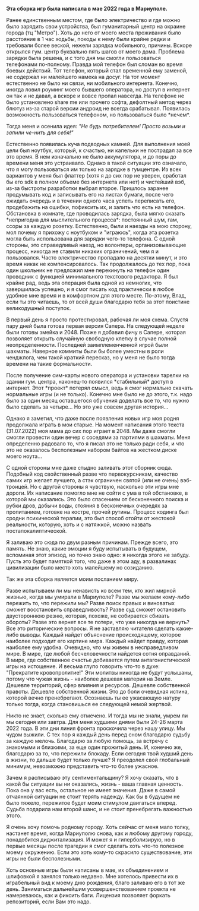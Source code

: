 **Эта сборка игр была написала в мае 2022 года в Мариуполе.**

Ранее единственным местом, где было электричество и где можно было зарядить свои устройства, был гуманитарный центр на окраине города (тц "Метро"). Хоть до него от моего места проживания было расстояние в 1 час ходьбы, походы к нему были крайне редки и требовали более веской, нежели зарядка мобильного, причины. Вскоре открылся гум. центр буквально пять шагов от моего дома. Проблема зарядки была решена, и с того дня мы смогли пользоваться телефонами по-полному.
Правда мой телефон был сломан во время боевых действий. Тот телефон, который стал временной ему заменой, не содержал ни малейшего намека на досуг. На тот момент естественно не было ни связи, ни мобильного интернета. Конечно, иногда ловил роуминг моего бывшего оператора, но доступ в интернет он так и не давал, а вскоре и вовсе пропал навсегда. На телефоне не было установлено share me или прочего софта, дефолтный метод через блютуз из-за старой версии андроид не всегда срабатывал. Появилась возможность пользоваться телефоном, но пользоваться было \*нечем\*.

Тогда меня и осенила идея: *"Не будь потребителем! Просто возьми и запили че-нить для себя!"*

Естественно появилась куча подводных камней. Для выполнения моей цели был ноутбук, который, к счастью, ни капельки не пострадал за все это время. В нем изначально не было аккумулятора, и до поры до времени меня это устраивало. Однако в такой ситуации это означало, что я могу пользоваться им только на зарядке в гумцентре. Из всех вариантов у меня был флаттер (хотя я до сих пор не уверен, сработал бы его sdk в полном объеме без интернета или нет) и чистейший вэб, из-за быстроты разработки выбрал второе. Пришлось заранее продумывать код и записывать его на листах бумаги, после чего ожидать очередь и в течении одного часа успеть переписать его, продебажить на ошибки, пофиксить их, и залить что есть на телефон. Обстановка в комнате, где проводилась зарядка, была мягко сказать \*непригодна для мыслительного процесса\*: постоянный шум, гам, ссоры за каждую розетку. Естественно, были и наезды на мою сторону, мол почему я прихожу с ноутбуком и "играюсь", когда эта розетка могла быть использована для зарядки чего-то телефона. С одной стороны, это справедливый наезд, но волонтеры, организовывающие процесс, никогда не ставили никаких ограничений, чем я и пользовался. Часто электричество пропадало на десятки минут, и это время никак не компенсировалось. Так продолжалось до тех пор, пока один школьник не предложил мне перекинуть на телефон один проводник с функцией минимального текстового редактора. Я был крайне рад, ведь эта операция была одной из немногих, что завершилась успешно, и я смог писать код практически в любое удобное мне время и в комфортном для этого месте. По-этому, Влад, если ты это читаешь, то от всей души благодарю тебя за этот поистине великодушный поступок.

В первый день я просто протестировал, рабочая ли моя схема. Спустя пару дней была готова первая версия Сапера. На следующей неделе были готовы змейка и 2048. Позже я добавил фичу в Сапере, которая позволяет открыть случайную свободную клетку в случае полной неопределенности. Последней заимплеменченной игрой были шахматы. Наверное коммиты были бы более уместны в роли ченджлога, чем такой краткий пересказ, но у меня не было тогда времени на такие формальности.

После получение сим-карты нового оператора и установки тарелки на здании гум. центра, наконец-то появился \*стабильный\* доступ в интернет. Этот \*проект\* потерял смысл, ведь я смог нормально скачать нормальные игры (и не только). Конечно мне было не до этого, т.к. надо было за один месяц оставшегося обучения доделать все то, что нужно было сделать за четыре... Но это уже совсем другая история...

Однако я заметил, что даже после появления новых игр моя родня продолжала играть в мои старые. На момент написания этого текста (31.07.2022) моя мама до сих пор играет в 2048. Мы даже смогли смогли провести один вечер с соседями за партиями в шахматы. Меня определенно радовало то, что я писал это не только ради себя, и что это не оказалось бесполезным набором байтов на жестком диске моего ноута...

С одной стороны мне даже стыдно заливать этот сборник сюда. Подобный код свойственный разве что первокурсникам, качество самих игр желает лучшего, а стэк ограничен святой (или не очень) вэб-троицей. Но с другой стороны я чувствую, насколько эти игры мне дороги. Их написание помогло мне не сойти с ума в той обстановке, в которой мы оказались. Это было спасением от бесконечного поиска и рубки дров, добычи воды, стояния в бесконечных очередях за пропитанием, готовке на костре, прочей рутины. Процесс кодинга был сродни психической терапии, это был способ отойти от жестокой реальности, которую, хоть и с натяжкой, можно назвать постапокалиптической. 

Я заливаю это сюда по двум разным причинам. Прежде всего, это память. Не знаю, какие эмоции я буду испытывать в будущем, вспоминая этот эпизод, но точно знаю одно: я никогда этого не забуду. Пусть это будет памяткой того, что даже в этом аду, в развалинах цивилизации было место хоть малейшему но созиданию.

Так же эта сборка является моим посланием миру.

Разве испытываем ли мы ненависть ко всем тем, кто жил мирной жизнью, когда мы умирали в Мариуполе? Разве мы желаем кому-либо пережить то, что пережили мы? Разве поиск правых и виноватых сможет восстановить справедливость? Разве суд сможет остановить двустороннюю резню, которая, похоже, не собирается сбивать обороты? Разве это вернет все те потери, что уже никогда не вернуть? Все это риторические вопросы. Я не заставляю читателя сделать какие-либо выводы. Каждый найдет объяснение происходящему, которое наиболее подходит его картине мира. Каждый найдет правду, которая наиболее ему удобна. Очевидно, что мы живем в несправедливом мире. В мире, где любой бесчеловечности найдется сотня оправданий. В мире, где собственное счастье добивается путем антагонистической игры на истощение. И весьма глупо говорить что-то в духе: "Прекратите кровопролитие!" Эти молитвы никогда не будут услышаны, потому что чужая жизнь - наиболее дешевая материя на Земле. Дешевле территорий, сфер влияния и ресурсов. Дешевле собственной правоты. Дешевле собственной жизни. Это до боли очевидная истина, которой вечно пренебрегают. Осознаешь ты ее ужасающую натуру только тогда, когда становишься ее следующей немой жертвой.

Никто не знает, сколько ему отмечено. И тогда мы не знали, умрем ли мы сегодня или завтра. Для меня худшими днями были 24-26 марта 2022 года. В эти дни линия фронта проскочила через нашу улицу. Мы чудом выжили. С тех пор я каждый день перед сном благодарю судьбу за каждую мелочь. Благодарю за любую помощь, за встречу с знакомыми и близкими, за еще один прожитый день. И, конечно же, благодарю за то, что пережили блокаду. Если сегодня твой худший день в жизни, то дальше будет только лучше? Я преодолел свой глобальный минимум, невозможно представить что-то более ужасное.

Зачем я расписываю эту сентиментальщину? Я хочу сказать, что в какой бы ситуации вы ни оказались, жизнь - ваша главная ценность. Пока она у вас есть, остальное не имеет значения. Даже в самой отчаянной ситуации не стоит терять надежду. Как бы в будущем не было тяжело, пережитое будет моим стимулом двигаться вперед. Судьба подарила нам второй шанс, и не стоит пренебрегать важностью этого.

Я очень хочу помочь родному городу. Хоть сейчас от меня мало толку, настанет время, когда Мариуполю снова, как и любому другому городу, понадобится диджитализация. И может я и гиперболизирую, но в первые месяцы после трагедии я смог сделать хоть что-то полезное моему окружению. Если это хоть кому-то скрасило существование, эти игры не были бесполезными.

Хоть основные игры были написаны в мае, их объединением и шлифовкой я занялся только недавно. Мне хотелось привести их в играбельный вид к моему дню рождения, благо заливаю его в тот же день. Заниматься дальнейшим усовершенствованием проекта не намереваюсь, как и фиксить баги. Лицензия позволяет форкать репозиторий, если Вам это надо.
